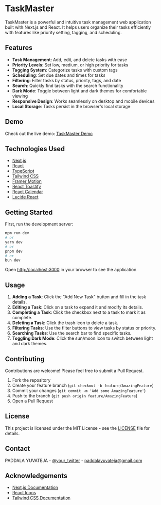 # TaskMaster

TaskMaster is a powerful and intuitive task management web application built with Next.js and React. It helps users organize their tasks efficiently with features like priority setting, tagging, and scheduling.

## Features

- **Task Management**: Add, edit, and delete tasks with ease
- **Priority Levels**: Set low, medium, or high priority for tasks
- **Tagging System**: Categorize tasks with custom tags
- **Scheduling**: Set due dates and times for tasks
- **Filtering**: Filter tasks by status, priority, tags, and date
- **Search**: Quickly find tasks with the search functionality
- **Dark Mode**: Toggle between light and dark themes for comfortable viewing
- **Responsive Design**: Works seamlessly on desktop and mobile devices
- **Local Storage**: Tasks persist in the browser's local storage

## Demo

Check out the live demo: [TaskMaster Demo](https://your-demo-url-here.com)

## Technologies Used

- [Next.js](https://nextjs.org/)
- [React](https://reactjs.org/)
- [TypeScript](https://www.typescriptlang.org/)
- [Tailwind CSS](https://tailwindcss.com/)
- [Framer Motion](https://www.framer.com/motion/)
- [React Toastify](https://fkhadra.github.io/react-toastify/)
- [React Calendar](https://github.com/wojtekmaj/react-calendar)
- [Lucide React](https://lucide.dev/)

## Getting Started

First, run the development server:

```bash
npm run dev
# or
yarn dev
# or
pnpm dev
# or
bun dev
```

Open [http://localhost:3000](http://localhost:3000) in your browser to see the application.

## Usage

1. **Adding a Task**: Click the "Add New Task" button and fill in the task details.
2. **Editing a Task**: Click on a task to expand it and modify its details.
3. **Completing a Task**: Click the checkbox next to a task to mark it as complete.
4. **Deleting a Task**: Click the trash icon to delete a task.
5. **Filtering Tasks**: Use the filter buttons to view tasks by status or priority.
6. **Searching Tasks**: Use the search bar to find specific tasks.
7. **Toggling Dark Mode**: Click the sun/moon icon to switch between light and dark themes.

## Contributing

Contributions are welcome! Please feel free to submit a Pull Request.

1. Fork the repository
2. Create your feature branch (`git checkout -b feature/AmazingFeature`)
3. Commit your changes (`git commit -m 'Add some AmazingFeature'`)
4. Push to the branch (`git push origin feature/AmazingFeature`)
5. Open a Pull Request

## License

This project is licensed under the MIT License - see the [LICENSE](LICENSE) file for details.

## Contact

PADDALA YUVATEJA - [@your_twitter](https://x.com/PaddalaYuvateja) - paddalayuvateja@gmail.com

## Acknowledgements

- [Next.js Documentation](https://nextjs.org/docs)
- [React Icons](https://react-icons.github.io/react-icons/)
- [Tailwind CSS Documentation](https://tailwindcss.com/docs)
